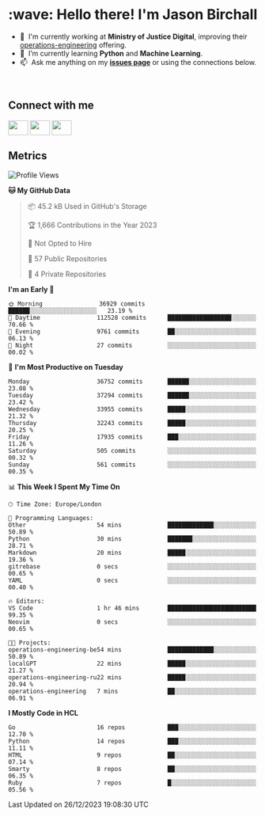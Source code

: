 <h1 align="left" id="jason-title">:wave: Hello there! I'm Jason Birchall</h1>

- :office: &nbsp;I'm currently working at **Ministry of Justice Digital**, improving their [operations-engineering](https://github.com/ministryofjustice/operations-engineering) offering.
- :seedling: &nbsp;I’m currently learning **Python** and **Machine Learning**.
- :mailbox: &nbsp;Ask me anything on my **[issues page]** or using the connections below.


<br>

<h2>Connect with me</h2>
<p>
<a href="https://twitter.com/jsonBirchall" target="blank"><img align="center" src="https://cdn.jsdelivr.net/npm/simple-icons@3.0.1/icons/twitter.svg" alt="" height="30" width="40" /></a>
<a href="https://keybase.io/json0" target="blank"><img align="center" src="https://cdn.jsdelivr.net/npm/simple-icons@3.0.1/icons/keybase.svg" alt="" height="30" width="40" /></a>
<a href="https://www.reddit.com/user/kakorate" target="blank"><img align="center" src="https://cdn.jsdelivr.net/npm/simple-icons@3.0.1/icons/reddit.svg" alt="" height="30" width="40" /></a>
</p>

<h2>Metrics</h2>

<!--START_SECTION:waka-->
![Profile Views](http://img.shields.io/badge/Profile%20Views-41-blue)

**🐱 My GitHub Data** 

> 📦 45.2 kB Used in GitHub's Storage 
 > 
> 🏆 1,666 Contributions in the Year 2023
 > 
> 🚫 Not Opted to Hire
 > 
> 📜 57 Public Repositories 
 > 
> 🔑 4 Private Repositories 
 > 
**I'm an Early 🐤** 

```text
🌞 Morning                36929 commits       ██████░░░░░░░░░░░░░░░░░░░   23.19 % 
🌆 Daytime                112528 commits      ██████████████████░░░░░░░   70.66 % 
🌃 Evening                9761 commits        ██░░░░░░░░░░░░░░░░░░░░░░░   06.13 % 
🌙 Night                  27 commits          ░░░░░░░░░░░░░░░░░░░░░░░░░   00.02 % 
```
📅 **I'm Most Productive on Tuesday** 

```text
Monday                   36752 commits       ██████░░░░░░░░░░░░░░░░░░░   23.08 % 
Tuesday                  37294 commits       ██████░░░░░░░░░░░░░░░░░░░   23.42 % 
Wednesday                33955 commits       █████░░░░░░░░░░░░░░░░░░░░   21.32 % 
Thursday                 32243 commits       █████░░░░░░░░░░░░░░░░░░░░   20.25 % 
Friday                   17935 commits       ███░░░░░░░░░░░░░░░░░░░░░░   11.26 % 
Saturday                 505 commits         ░░░░░░░░░░░░░░░░░░░░░░░░░   00.32 % 
Sunday                   561 commits         ░░░░░░░░░░░░░░░░░░░░░░░░░   00.35 % 
```


📊 **This Week I Spent My Time On** 

```text
🕑︎ Time Zone: Europe/London

💬 Programming Languages: 
Other                    54 mins             █████████████░░░░░░░░░░░░   50.89 % 
Python                   30 mins             ███████░░░░░░░░░░░░░░░░░░   28.71 % 
Markdown                 20 mins             █████░░░░░░░░░░░░░░░░░░░░   19.36 % 
gitrebase                0 secs              ░░░░░░░░░░░░░░░░░░░░░░░░░   00.65 % 
YAML                     0 secs              ░░░░░░░░░░░░░░░░░░░░░░░░░   00.40 % 

🔥 Editors: 
VS Code                  1 hr 46 mins        █████████████████████████   99.35 % 
Neovim                   0 secs              ░░░░░░░░░░░░░░░░░░░░░░░░░   00.65 % 

🐱‍💻 Projects: 
operations-engineering-be54 mins             █████████████░░░░░░░░░░░░   50.89 % 
localGPT                 22 mins             █████░░░░░░░░░░░░░░░░░░░░   21.27 % 
operations-engineering-ru22 mins             █████░░░░░░░░░░░░░░░░░░░░   20.94 % 
operations-engineering   7 mins              ██░░░░░░░░░░░░░░░░░░░░░░░   06.91 % 
```

**I Mostly Code in HCL** 

```text
Go                       16 repos            ███░░░░░░░░░░░░░░░░░░░░░░   12.70 % 
Python                   14 repos            ███░░░░░░░░░░░░░░░░░░░░░░   11.11 % 
HTML                     9 repos             ██░░░░░░░░░░░░░░░░░░░░░░░   07.14 % 
Smarty                   8 repos             ██░░░░░░░░░░░░░░░░░░░░░░░   06.35 % 
Ruby                     7 repos             █░░░░░░░░░░░░░░░░░░░░░░░░   05.56 % 
```




 Last Updated on 26/12/2023 19:08:30 UTC
<!--END_SECTION:waka-->

<!-- links -->

[issues page]: https://github.com/jasonBirchall/jasonBirchall/issues "jasonBirchall/issues"

